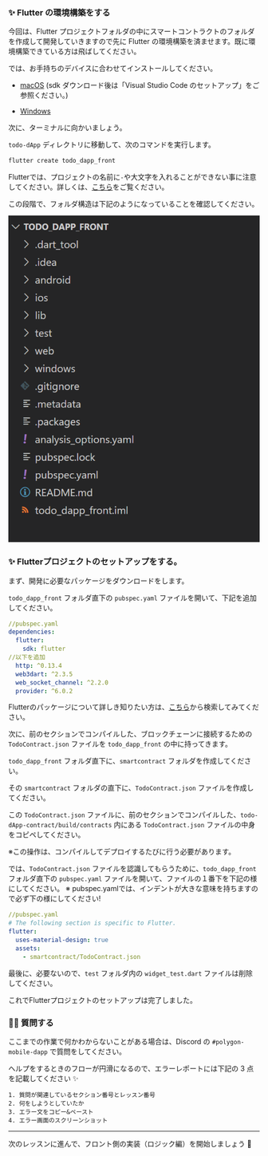 ### ✨ Flutter の環境構築をする

今回は、Flutter プロジェクトフォルダの中にスマートコントラクトのフォルダを作成して開発していきますので先に Flutter の環境構築を済ませます。既に環境構築できている方は飛ばしてください。

では、お手持ちのデバイスに合わせてインストールしてください。

- [macOS](https://hara-chan.com/it/programming/how-to-setup-flutter/) (sdk ダウンロード後は「Visual Studio Code のセットアップ」をご参照ください。)

- [Windows](https://qiita.com/apricotcomic/items/7ff53950e10fcff212d2)

次に、ターミナルに向かいましょう。

`todo-dApp` ディレクトリに移動して、次のコマンドを実行します。

```bash
flutter create todo_dapp_front
```

Flutterでは、プロジェクトの名前に`-`や大文字を入れることができない事に注意してください。詳しくは、[こちら](https://dart.dev/tools/pub/pubspec#name)をご覧ください。

この段階で、フォルダ構造は下記のようになっていることを確認してください。

![](/public/images/Polygon-Mobile-dApp/section-2/2_1_1.png)

### ✨ Flutterプロジェクトのセットアップをする。

まず、開発に必要なパッケージをダウンロードをします。

`todo_dapp_front` フォルダ直下の `pubspec.yaml` ファイルを開いて、下記を追加してください。

```yaml
//pubspec.yaml
dependencies:
  flutter:
    sdk: flutter
//以下を追加
  http: ^0.13.4
  web3dart: ^2.3.5
  web_socket_channel: ^2.2.0
  provider: ^6.0.2
```

Flutterのパッケージについて詳しき知りたい方は、[こちら](https://pub.dev/)から検索してみてください。

次に、前のセクションでコンパイルした、ブロックチェーンに接続するための `TodoContract.json` ファイルを `todo_dapp_front` の中に持ってきます。

`todo_dapp_front` フォルダ直下に、`smartcontract` フォルダを作成してください。

その `smartcontract` フォルダの直下に、`TodoContract.json` ファイルを作成してください。

この `TodoContract.json` ファイルに、前のセクションでコンパイルした、`todo-dApp-contract/build/contracts` 内にある `TodoContract.json` ファイルの中身をコピペしてください。

※この操作は、コンパイルしてデプロイするたびに行う必要があります。

では、`TodoContract.json` ファイルを認識してもらうために、`todo_dapp_front` フォルダ直下の `pubspec.yaml` ファイルを開いて、ファイルの１番下を下記の様にしてください。
※ pubspec.yamlでは、インデントが大きな意味を持ちますので必ず下の様にしてください!

```yaml
//pubspec.yaml
# The following section is specific to Flutter.
flutter:
  uses-material-design: true
  assets:
    - smartcontract/TodoContract.json
```

最後に、必要ないので、`test` フォルダ内の `widget_test.dart` ファイルは削除してください。

これでFlutterプロジェクトのセットアップは完了しました。
### 🙋‍♂️ 質問する

ここまでの作業で何かわからないことがある場合は、Discord の `#polygon-mobile-dapp` で質問をしてください。

ヘルプをするときのフローが円滑になるので、エラーレポートには下記の 3 点を記載してください ✨

```
1. 質問が関連しているセクション番号とレッスン番号
2. 何をしようとしていたか
3. エラー文をコピー&ペースト
4. エラー画面のスクリーンショット
```

---

次のレッスンに進んで、フロント側の実装（ロジック編）を開始しましょう 🎉
